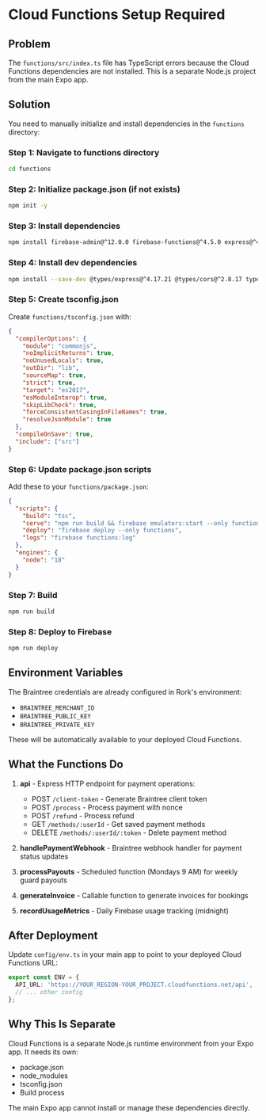 # Cloud Functions Setup Required

## Problem
The `functions/src/index.ts` file has TypeScript errors because the Cloud Functions dependencies are not installed. This is a separate Node.js project from the main Expo app.

## Solution

You need to manually initialize and install dependencies in the `functions` directory:

### Step 1: Navigate to functions directory
```bash
cd functions
```

### Step 2: Initialize package.json (if not exists)
```bash
npm init -y
```

### Step 3: Install dependencies
```bash
npm install firebase-admin@^12.0.0 firebase-functions@^4.5.0 express@^4.18.2 cors@^2.8.5 braintree@^3.19.0
```

### Step 4: Install dev dependencies
```bash
npm install --save-dev @types/express@^4.17.21 @types/cors@^2.8.17 typescript@^5.3.3 firebase-functions-test@^3.1.0
```

### Step 5: Create tsconfig.json
Create `functions/tsconfig.json` with:
```json
{
  "compilerOptions": {
    "module": "commonjs",
    "noImplicitReturns": true,
    "noUnusedLocals": true,
    "outDir": "lib",
    "sourceMap": true,
    "strict": true,
    "target": "es2017",
    "esModuleInterop": true,
    "skipLibCheck": true,
    "forceConsistentCasingInFileNames": true,
    "resolveJsonModule": true
  },
  "compileOnSave": true,
  "include": ["src"]
}
```

### Step 6: Update package.json scripts
Add these to your `functions/package.json`:
```json
{
  "scripts": {
    "build": "tsc",
    "serve": "npm run build && firebase emulators:start --only functions",
    "deploy": "firebase deploy --only functions",
    "logs": "firebase functions:log"
  },
  "engines": {
    "node": "18"
  }
}
```

### Step 7: Build
```bash
npm run build
```

### Step 8: Deploy to Firebase
```bash
npm run deploy
```

## Environment Variables

The Braintree credentials are already configured in Rork's environment:
- `BRAINTREE_MERCHANT_ID`
- `BRAINTREE_PUBLIC_KEY`
- `BRAINTREE_PRIVATE_KEY`

These will be automatically available to your deployed Cloud Functions.

## What the Functions Do

1. **api** - Express HTTP endpoint for payment operations:
   - POST `/client-token` - Generate Braintree client token
   - POST `/process` - Process payment with nonce
   - POST `/refund` - Process refund
   - GET `/methods/:userId` - Get saved payment methods
   - DELETE `/methods/:userId/:token` - Delete payment method

2. **handlePaymentWebhook** - Braintree webhook handler for payment status updates

3. **processPayouts** - Scheduled function (Mondays 9 AM) for weekly guard payouts

4. **generateInvoice** - Callable function to generate invoices for bookings

5. **recordUsageMetrics** - Daily Firebase usage tracking (midnight)

## After Deployment

Update `config/env.ts` in your main app to point to your deployed Cloud Functions URL:
```typescript
export const ENV = {
  API_URL: 'https://YOUR_REGION-YOUR_PROJECT.cloudfunctions.net/api',
  // ... other config
};
```

## Why This Is Separate

Cloud Functions is a separate Node.js runtime environment from your Expo app. It needs its own:
- package.json
- node_modules
- tsconfig.json
- Build process

The main Expo app cannot install or manage these dependencies directly.
